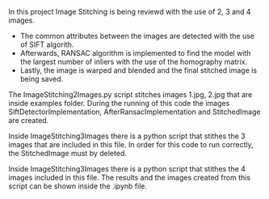 In this project Image Stitching is being reviewd with the use of 2, 3 and 4 images. 

* The common attributes between the images are detected with the use of SIFT algorith.
* Afterwards, RANSAC algorithm is implemented to find the model with the largest number of inliers with the use of the homography matrix.
* Lastly, the image is warped and blended and the final stitched image is being saved.

The ImageStitching2Images.py script stitches images 1.jpg, 2.jpg that are inside examples folder. During the running of this code the images SiftDetectorImplementation, AfterRansacImplementation and StitchedImage are created.

Inside ImageStitching3Images there is a python script that stithes the 3 images that are included in this file. In order for this code to run correctly, the StitchedImage must by deleted.

Inside ImageStitching3Images there is a python script that stithes the 4 images included in this file. The results and the images created from this script can be shown inside the .ipynb file. 
